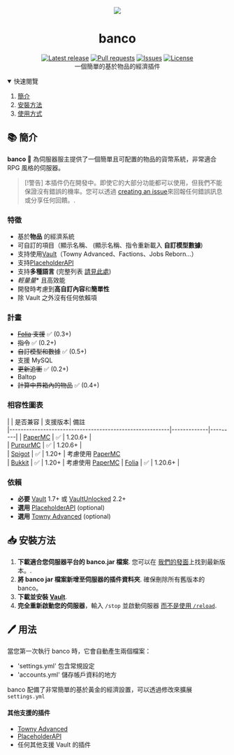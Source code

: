 <div align="center">
  <p>
    <img src="https://cdn.modrinth.com/data/OA8LKtim/5ea92cfbacd6ab8f4a0e546d1589f0f95617d19b.webp">
    <h1>banco</h1>
    <a href="https://github.com/myth-MC/banco/releases/latest"><img src="https://img.shields.io/github/v/release/myth-MC/banco" alt="Latest release" /></a>
    <a href="https://github.com/myth-MC/banco/pulls"><img src="https://img.shields.io/github/issues-pr/myth-MC/banco" alt="Pull requests" /></a>
    <a href="https://github.com/myth-MC/banco/issues"><img src="https://img.shields.io/github/issues/myth-MC/banco" alt="Issues" /></a>
    <a href="https://github.com/myth-MC/banco/blob/main/LICENSE"><img src="https://img.shields.io/badge/license-GPL--3.0-blue.svg" alt="License" /></a>
    <br>
    一個簡單的基於物品的經濟插件
  </p>
</div>

<details open="open">
  <summary>快速閱覽</summary>
  <ol>
    <li>
      <a href="#information">簡介</a>
    </li>
    <li>
      <a href="#installation">安裝方法</a>
    </li>
    <li>
      <a href="#usage">使用方式</a>
    </li>
  </ol>
</details>

<div id="information"></div>

## 📚 簡介

**banco 🏦** 為伺服器服主提供了一個簡單且可配置的物品的貨幣系統，非常適合 RPG 風格的伺服器。

>[!警告]
> 本插件仍在開發中。即使它的大部分功能都可以使用，但我們不能保證沒有錯誤的機率。您可以透過 [creating an issue](https://github.com/myth-MC/banco/issues)來回報任何錯誤訊息或分享任何回饋。. 

### 特徵

* 基於**物品** 的經濟系統
* 可自訂的項目（顯示名稱、 (顯示名稱、指令重新載入 **自訂模型數據**)
* 支持使用[Vault](https://www.spigotmc.org/resources/vault.34315/)（Towny Advanced、Factions、Jobs Reborn...）
* 支持[PlaceholderAPI](https://www.spigotmc.org/resources/placeholderapi.6245/) 
* 支持**多種語言** (完整列表 [請見此處](https://docs.mythmc.ovh/banco/administration/translations))
* *輕量量** 且高效能
* 開發時考慮到**高自訂內容**和**簡單性**
* 除 Vault 之外沒有任何依賴項

### 計畫

* ~~[Folia](https://papermc.io/software/folia) 支援~~ ✅ (0.3+)
* ~~指令~~ ✅ (0.2+)
* ~~自訂模型和數據~~ ✅ (0.5+)
* 支援 MySQL
* ~~更新追衝~~ ✅ (0.2+)
* Baltop
* ~~計算中界箱內的物品~~ ✅ (0.4+)

### 相容性圖表

|                                                         | 是否兼容     | 支援版本| 備註                                          
|---------------------------------------------------------|-------------|---------|
| [PaperMC](https://papermc.io/)                          | ✅          | 1.20.6+ |                                              
| [PurpurMC](https://purpurmc.org/)                       | ✅          | 1.20.6+ |                                              
| [Spigot](https://www.spigotmc.org)                      | ✅          | 1.20+   | 考慮使用 [PaperMC](https://papermc.io)       
| [Bukkit](https://bukkit.org)                            | ✅          | 1.20+   | 考慮使用 [PaperMC](https://papermc.io) 
| [Folia](https://papermc.io/software/folia)              | ✅          | 1.20.6+ |                                              

### 依賴

* **必要** [Vault](https://www.spigotmc.org/resources/vault.34315/) 1.7+ 或 [VaultUnlocked](https://www.spigotmc.org/resources/vaultunlocked.117277/) 2.2+ 
* **選用** [PlaceholderAPI](https://www.spigotmc.org/resources/placeholderapi.6245/) (optional)
* **選用** [Towny Advanced](https://townyadvanced.github.io) (optional)

<div id="installation"></div>

## 📥 安裝方法

1. **下載適合您伺服器平台的 banco.jar 檔案**. 您可以在 [我們的發面](https://github.com/myth-MC/banco/releases)上找到最新版本。.
2. **將 banco jar 檔案新增至伺服器的插件資料夾**. 確保刪除所有舊版本的 banco。
3. **下載並安裝 [Vault](https://www.spigotmc.org/resources/vault.34315/)**.
4. **完全重新啟動您的伺服器**，輸入 `/stop` 並啟動伺服器 [而不是使用 `/reload`](https://madelinemiller.dev/blog/problem-with-reload/).

<div id="usage"></div>

## 🖊️ 用法

當您第一次執行 banco 時，它會自動產生兩個檔案：
* 'settings.yml' 包含常規設定
* 'accounts.yml' 儲存帳戶資料的地方

banco 配備了非常簡單的基於黃金的經濟設置，可以透過修改來擴展 `settings.yml`

#### 其他支援的插件

* [Towny Advanced](https://townyadvanced.github.io)
* [PlaceholderAPI](https://www.spigotmc.org/resources/placeholderapi.6245/)
* 任何其他支援 Vault 的插件
  
<div id="bugs"></div>
